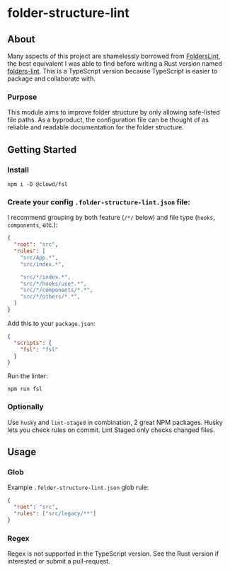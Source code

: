 # folder-structure-lint

## About

Many aspects of this project are shamelessly borrowed from [FoldersLint](https://github.com/denisraslov/folderslint), the best equivalent I was able to find before writing a Rust version named [folders-lint](https://github.com/mattferrin/folders-lint). This is a TypeScript version because TypeScript is easier to package and collaborate with.

### Purpose

This module aims to improve folder structure by only allowing safe-listed file paths. As a byproduct, the configuration file can be thought of as reliable and readable documentation for the folder structure.

## Getting Started

### Install

`npm i -D @clowd/fsl`

### Create your config `.folder-structure-lint.json` file:

I recommend grouping by both feature (`/*/` below) and file type (`hooks`, `components`, etc.):

```json
{
  "root": "src",
  "rules": [
    "src/App.*",
    "src/index.*",

    "src/*/index.*",
    "src/*/hooks/use*.*",
    "src/*/components/*.*",
    "src/*/others/*.*",
  ]
}
```

Add this to your `package.json`:

```json
{
  "scripts": {
    "fsl": "fsl"
  }
}
```

Run the linter:

`npm run fsl`

### Optionally

Use `husky` and `lint-staged` in combination, 2 great NPM packages. Husky lets you check rules on commit. Lint Staged only checks changed files.

## Usage

### Glob

Example `.folder-structure-lint.json` glob rule:

```json
{
  "root": "src",
  "rules": ["src/legacy/**"]
}
```

### Regex

Regex is not supported in the TypeScript version. See the Rust version if interested or submit a pull-request.

